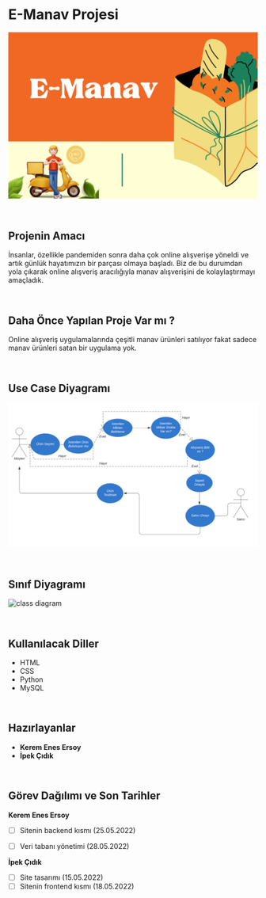 # E-Manav Projesi
![proje kapağı](https://github.com/Iskenderun-Technical-University/e-manav/blob/main/images/proje%20kapa%C4%9F%C4%B1.png)

</br>

## Projenin Amacı
İnsanlar, özellikle pandemiden sonra daha çok online alışverişe yöneldi ve artık günlük hayatımızın bir parçası olmaya başladı. Biz de bu durumdan yola çıkarak online alışveriş aracılığıyla manav alışverişini de kolaylaştırmayı amaçladık.

</br>

## Daha Önce Yapılan Proje Var mı ?
Online alışveriş uygulamalarında çeşitli manav ürünleri satılıyor fakat sadece manav ürünleri satan bir uygulama yok.

</br>

## Use Case Diyagramı
![use case diagram](https://github.com/Iskenderun-Technical-University/e-manav/blob/main/images/Use%20case%20diagram.png)

</br>

## Sınıf Diyagramı
![class diagram]()

</br>

## Kullanılacak Diller

- HTML 
- CSS 
- Python 
- MySQL

</br>

## Hazırlayanlar

- **Kerem Enes Ersoy** </br>
- **İpek Çıdık**

</br>

## Görev Dağılımı ve Son Tarihler

**Kerem Enes Ersoy** </br>
- [ ] Sitenin backend kısmı (25.05.2022)
- [ ] Veri tabanı yönetimi (28.05.2022)


**İpek Çıdık** </br>
- [ ] Site tasarımı (15.05.2022)
- [ ] Sitenin frontend kısmı (18.05.2022)
